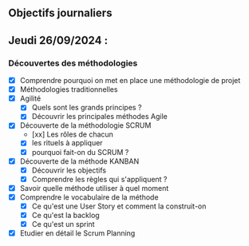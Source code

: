 ## Objectifs journaliers

## Jeudi 26/09/2024 :

### Découvertes des méthodologies

- [x] Comprendre pourquoi on met en place une méthodologie de projet
- [x] Méthodologies traditionnelles
- [x] Agilité
  - [x] Quels sont les grands principes ?
  - [x] Découvrir les principales méthodes Agile
- [x] Découverte de la méthodologie SCRUM
  - [xx] Les rôles de chacun
  - [x] les rituels à appliquer
  - [x] pourquoi fait-on du SCRUM ?
- [x] Découverte de la méthode KANBAN
  - [x] Découvrir les objectifs
  - [x] Comprendre les règles qui s'appliquent ?
- [x] Savoir quelle méthode utiliser à quel moment
- [x] Comprendre le vocabulaire de la méthode
  - [x] Ce qu'est une User Story et comment la construit-on
  - [x] Ce qu'est la backlog
  - [x] Ce qu'est un sprint
- [x] Etudier en détail le Scrum Planning